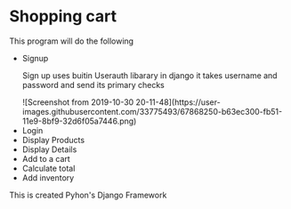 <h1>Shopping cart</h1>
<p>This program will do the following</p>
 <ul style="list-style-type:disc;">
  <li>Signup</li>
 <p>Sign up uses buitin Userauth libarary in django it takes username and password and send its primary checks</p>
 ![Screenshot from 2019-10-30 20-11-48](https://user-images.githubusercontent.com/33775493/67868250-b63ec300-fb51-11e9-8bf9-32d6f05a7446.png)
 
 
 
 
 
 
 
 
 
 
 
 
  <li>Login</li>
  <li>Display Products</li>
   <li>Display Details</li>
  <li>Add to a cart</li>
  <li>Calculate total</li>
  <li>Add inventory</li>
</ul> 
<p>This is created Pyhon's Django Framework</p>
